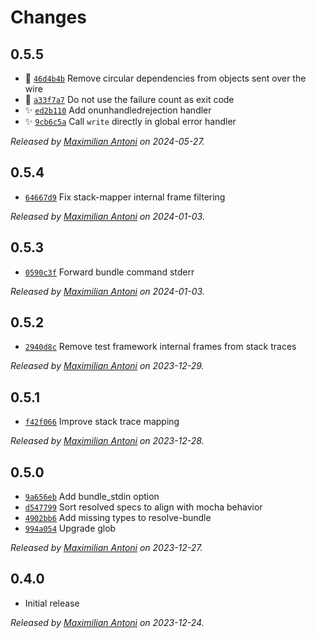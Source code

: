 # Changes

## 0.5.5

- 🐛 [`46d4b4b`](https://github.com/mochify-js/mochify/commit/46d4b4b13578160829cc4a0f3d809037fb80c2b9)
  Remove circular dependencies from objects sent over the wire
- 🐛 [`a33f7a7`](https://github.com/mochify-js/mochify/commit/a33f7a79b113219237d4bf9b5161fb66f83c243a)
  Do not use the failure count as exit code
- ✨ [`ed2b110`](https://github.com/mochify-js/mochify/commit/ed2b1105b6644268a0828b05b23cb063c8328b81)
  Add onunhandledrejection handler
- ✨ [`9cb6c5a`](https://github.com/mochify-js/mochify/commit/9cb6c5a34dffd4860af559b215b0eab696eda470)
  Call `write` directly in global error handler

_Released by [Maximilian Antoni](https://github.com/mantoni) on 2024-05-27._

## 0.5.4

- [`64667d9`](https://github.com/mochify-js/mochify/commit/64667d92689f608169d63c1a5a26063844af7c8e)
  Fix stack-mapper internal frame filtering

_Released by [Maximilian Antoni](https://github.com/mantoni) on 2024-01-03._

## 0.5.3

- [`0590c3f`](https://github.com/mochify-js/mochify/commit/0590c3f27f5a8d0d044b94559882738286d02800)
  Forward bundle command stderr

_Released by [Maximilian Antoni](https://github.com/mantoni) on 2024-01-03._

## 0.5.2

- [`2940d8c`](https://github.com/mochify-js/mochify/commit/2940d8c05fc0973bf4d8b459321ce5c00a750cee)
  Remove test framework internal frames from stack traces

_Released by [Maximilian Antoni](https://github.com/mantoni) on 2023-12-29._

## 0.5.1

- [`f42f066`](https://github.com/mochify-js/mochify/commit/f42f0665684908abdc73977c1e0a69fb80b0956c)
  Improve stack trace mapping

_Released by [Maximilian Antoni](https://github.com/mantoni) on 2023-12-28._

## 0.5.0

- [`9a656eb`](https://github.com/mochify-js/mochify/commit/9a656ebc1aa741932177cd7288edb4b6382a90df)
  Add bundle_stdin option
- [`d547799`](https://github.com/mochify-js/mochify/commit/d5477997eaa62e7bc55d0b2e391b00a58b209075)
  Sort resolved specs to align with mocha behavior
- [`4902bb6`](https://github.com/mochify-js/mochify/commit/4902bb60b0f78fe056b689fca090957ced213ff9)
  Add missing types to resolve-bundle
- [`994a054`](https://github.com/mochify-js/mochify/commit/994a05499cd57fc81f6068b81b83f644c645cf6d)
  Upgrade glob

_Released by [Maximilian Antoni](https://github.com/mantoni) on 2023-12-27._

## 0.4.0

- Initial release

_Released by [Maximilian Antoni](https://github.com/mantoni) on 2023-12-24._
